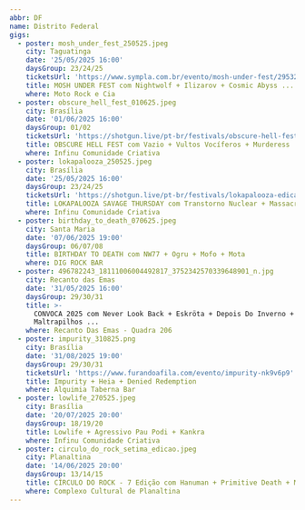 ```yaml
---
abbr: DF
name: Distrito Federal
gigs:
  - poster: mosh_under_fest_250525.jpeg
    city: Taguatinga
    date: '25/05/2025 16:00'
    daysGroup: 23/24/25
    ticketsUrl: 'https://www.sympla.com.br/evento/mosh-under-fest/2953247'
    title: MOSH UNDER FEST com Nightwolf + Ilizarov + Cosmic Abyss ...
    where: Moto Rock e Cia
  - poster: obscure_hell_fest_010625.jpeg
    city: Brasília
    date: '01/06/2025 16:00'
    daysGroup: 01/02
    ticketsUrl: 'https://shotgun.live/pt-br/festivals/obscure-hell-fest'
    title: OBSCURE HELL FEST com Vazio + Vultos Vocíferos + Murderess
    where: Infinu Comunidade Criativa
  - poster: lokapalooza_250525.jpeg
    city: Brasília
    date: '25/05/2025 16:00'
    daysGroup: 23/24/25
    ticketsUrl: 'https://shotgun.live/pt-br/festivals/lokapalooza-edicao-trash-metal'
    title: LOKAPALOOZA SAVAGE THURSDAY com Transtorno Nuclear + Massacre Bestial ...
    where: Infinu Comunidade Criativa
  - poster: birthday_to_death_070625.jpeg
    city: Santa Maria
    date: '07/06/2025 19:00'
    daysGroup: 06/07/08
    title: BIRTHDAY TO DEATH com NW77 + Ogru + Mofo + Mota
    where: DIG ROCK BAR
  - poster: 496782243_18111006004492817_3752342570339648901_n.jpg
    city: Recanto das Emas
    date: '31/05/2025 16:00'
    daysGroup: 29/30/31
    title: >-
      CONVOCA 2025 com Never Look Back + Eskröta + Depois Do Inverno + Os
      Maltrapilhos ...
    where: Recanto Das Emas - Quadra 206
  - poster: impurity_310825.png
    city: Brasília
    date: '31/08/2025 19:00'
    daysGroup: 29/30/31
    ticketsUrl: 'https://www.furandoafila.com/evento/impurity-nk9v6p9'
    title: Impurity + Heia + Denied Redemption
    where: Alquimia Taberna Bar
  - poster: lowlife_270525.jpeg
    city: Brasília
    date: '20/07/2025 20:00'
    daysGroup: 18/19/20
    title: Lowlife + Agressivo Pau Podi + Kankra
    where: Infinu Comunidade Criativa
  - poster: circulo_do_rock_setima_edicao.jpeg
    city: Planaltina
    date: '14/06/2025 20:00'
    daysGroup: 13/14/15
    title: CÍRCULO DO ROCK - 7 Edição com Hanuman + Primitive Death + Málida ...
    where: Complexo Cultural de Planaltina
---
```


